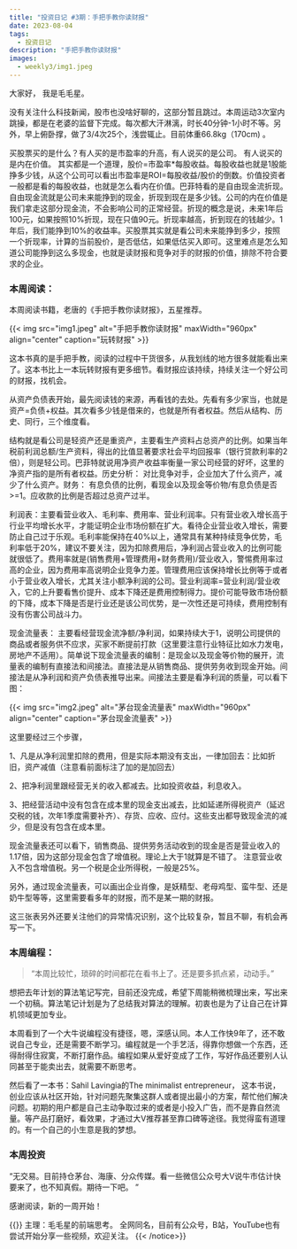 ```yaml
---
title: "投资日记 #3期：手把手教你读财报"
date: 2023-08-04
tags:
  - 投资日记 
description: "手把手教你读财报"
images:
  - weekly3/img1.jpeg
---
```




大家好， 我是毛毛星。

没有关注什么科技新闻，股市也没啥好聊的，这部分暂且跳过。本周运动3次室内跳操，都是在老婆的监督下完成。每次都大汗淋漓，时长40分钟-1小时不等。另外，早上俯卧撑，做了3/4次25个，浅尝辄止。目前体重66.8kg（170cm) 。

买股票买的是什么？有人买的是市盈率的升高，有人说买的是公司。 有人说买的是内在价值。 其实都是一个道理，股价=市盈率*每股收益。每股收益也就是1股能挣多少钱，从这个公司可以看出市盈率是ROI=每股收益/股价的倒数。价值投资者一般都是看的每股收益，也就是怎么看内在价值。巴菲特看的是自由现金流折现。自由现金流就是公司未来能挣到的现金，折现到现在是多少钱。公司的内在价值是我们拿走这部分现金流，不会影响公司的正常经营。折现的概念是说，未来1年后100元，如果按照10%折现，现在只值90元。折现率越高，折到现在的钱越少。1年后，我们能挣到10%的收益率。买股票其实就是看公司未来能挣到多少，按照一个折现率，计算的当前股价，是否低估，如果低估买入即可。这里难点是怎么知道公司能挣到这么多现金，也就是读财报和竞争对手的财报的价值，排除不符合要求的企业。

### 本周阅读：

本周阅读书籍，老唐的《手把手教你读财报》，五星推荐。

{{< img src="img1.jpeg" alt="手把手教你读财报" maxWidth="960px" align="center" caption="玩转财报" >}}

这本书真的是手把手教，阅读的过程中干货很多，从我划线的地方很多就能看出来了。这本书比上一本玩转财报有更多细节。看财报应该持续，持续关注一个好公司的财报，找机会。

从资产负债表开始，最先阅读钱的来源，再看钱的去处。先看有多少家当，也就是资产=负债+权益。其次看多少钱是借来的，也就是所有者权益。然后从结构、历史、同行，三个维度看。  

结构就是看公司是轻资产还是重资产，主要看生产资料占总资产的比例。如果当年税前利润总额/生产资料，得出的比值显著要求社会平均回报率（银行贷款利率的2倍），则是轻公司。巴菲特就说用净资产收益率衡量一家公司经营的好坏，这里的净资产指的是所有者权益。历史分析： 对比竞争对手，企业加大了什么资产，减少了什么资产。财务： 有息负债的比例，看现金以及现金等价物/有息负债是否>=1。应收款的比例是否超过总资产过半。

利润表：主要看营业收入、毛利率、费用率、营业利润率。只有营业收入增长高于行业平均增长水平，才能证明企业市场份额在扩大。看待企业营业收入增长，需要防止自己过于乐观。毛利率能保持在40%以上，通常具有某种持续竞争优势，毛利率低于20%，建议不要关注，因为扣除费用后，净利润占营业收入的比例可能就很低了。费用率就是(销售费用+管理费用+财务费用)/营业收入，警惕费用率过高的企业，因为费用率高说明企业竞争力差。管理费用应该保持增长比例等于或者小于营业收入增长，尤其关注小额净利润的公司。营业利润率=营业利润/营业收入，它的上升要看售价提升、成本下降还是费用控制得力。提价可能导致市场份额的下降，成本下降是否是行业还是该公司优势，是一次性还是可持续，费用控制有没有伤害公司战斗力。

现金流量表： 主要看经营现金流净额/净利润，如果持续大于1，说明公司提供的商品或者服务供不应求，买家不断提前打款（这里要注意行业特征比如水力发电，房地产不适用）。简单说下现金流量表的编制：是现金以及现金等价物的展开，流量表的编制有直接法和间接法。直接法是从销售商品、提供劳务收到现金开始。间接法是从净利润和资产负债表推导出来。间接法主要是看净利润的质量，可以看下图：

{{< img src="img2.jpeg" alt="茅台现金流量表" maxWidth="960px" align="center" caption="茅台现金流量表" >}}

这里要经过三个步骤，

1、凡是从净利润里扣除的费用，但是实际本期没有支出，一律加回去：比如折旧，资产减值（注意看前面标注了加的是加回去）

2、把净利润里跟经营无关的收入都减去。比如投资收益，利息收入。

3、把经营活动中没有包含在成本里的现金支出减去，比如延递所得税资产（延迟交税的钱，次年1季度需要补齐）、存货、应收、应付。这些支出都导致现金流的减少，但是没有包含在成本里。

现金流量表还可以看下，销售商品、提供劳务活动收到的现金是否是营业收入的1.17倍，因为这部分现金包含了增值税。理论上大于1就算是不错了。 注意营业收入不包含增值税。另一个税是企业所得税，一般是25%。

另外，通过现金流量表，可以画出企业肖像，是妖精型、老母鸡型、蛮牛型、还是奶牛型等等，这里需要看多年的财报，而不是某一期的财报。

这三张表另外还要关注他们的异常情况识别，这个比较复杂，暂且不聊，有机会再写一下。

### 本周编程：

> “本周比较忙，琐碎的时间都花在看书上了。还是要多抓点紧，动动手。”

想把去年计划的算法笔记写完，目前还没完成，希望下周能稍微梳理出来，写出来一个初稿。算法笔记计划是为了总结我对算法的理解。初衷也是为了让自己在计算机领域更加专业。

本周看到了一个大牛说编程没有捷径，嗯，深感认同。本人工作快9年了，还不敢说自己专业，还是需要不断学习。编程就是一个手艺活，得靠你想做一个东西，还得耐得住寂寞，不断打磨作品。编程如果从爱好变成了工作，写好作品还要别人认同甚至于能卖出去，就需要不断思考。

然后看了一本书：Sahil Lavingia的The minimalist entrepreneur， 这本书说，创业应该从社区开始，针对问题先聚集这群人或者提出最小的方案，帮忙他们解决问题。初期的用户都是自己主动争取过来的或者是小投入广告，而不是靠自然流量。等产品打磨好，看效果，才通过大V推荐甚至靠口碑等途径。我觉得蛮有道理的。有一个自己的小生意是我的梦想。

### 本周投资

“无交易。目前持仓茅台、海康、分众传媒。看一些微信公众号大V说牛市估计快要来了，也不知真假。期待一下吧。 ”

感谢阅读，新的一周开始！

{{<notice type="info">}}
主理：毛毛星的前端思考。
全网同名，目前有公众号，B站，YouTube也有尝试开始分享一些视频，欢迎关注。
{{< /notice>}}
